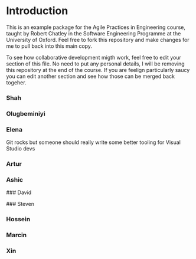 Introduction
============

This is an example package for the Agile Practices in Engineering course,
taught by Robert Chatley in the Software Engineering Programme at the
University of Oxford. Feel free to fork this repository and make changes for me
to pull back into this main copy.

To see how collaborative development migth work, feel free to edit your section
of this file. No need to put any personal details, I will be removing this
repository at the end of the course. If you are feelign particularly saucy you
can edit another section and see how those can be merged back togeher.

### Shah


### Olugbeminiyi


### Elena
Git rocks but someone should really write some better tooling for Visual Studio devs


### Artur


### Ashic


### David


### Steven


### Hossein


### Marcin


### Xin
